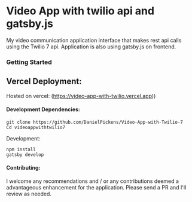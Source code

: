 # Video App with twilio api and gatsby.js
My video communication application interface that makes rest api calls using the Twilio 7 api. Application is also using gatsby.js on frontend. 


### Getting Started





## Vercel Deployment:
Hosted on vercel: (https://video-app-with-twilio.vercel.app))

#### Development Dependencies:
```
git clone https://github.com/DanielPickens/Video-App-with-Twilio-7
Cd videoappwithtwilio7

```

Development:
```
npm install
gatsby develop
```

#### Contributing:

I welcome any recommendations and / or any contributions deemed a advantageous enhancement for the application. Please send a PR and I'll review as needed. 

